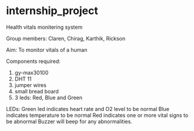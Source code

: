 # internship_project

Health vitals monitering system

Group members: Claren, Chirag, Karthik, Rickson

Aim: To monitor vitals of a human 

Components required:
1) gy-max30100 
2) DHT 11 
3) jumper wires  
4) small bread board
5) 3 leds: Red, Blue and Green

LEDs:
Green led indicates heart rate and O2 level to be normal
Blue indicates temperature to be normal
Red indicates one or more vital signs to be abnormal
Buzzer will beep for any abnormalities.

